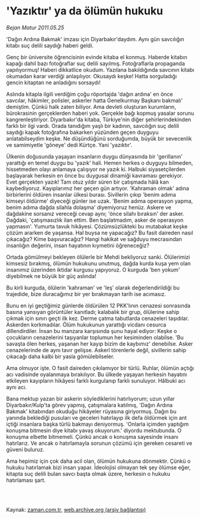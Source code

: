 # 'Yazıktır' ya da ölümün hukuku

*Bejan Matur 2011.05.25*

<td class="columnist-detail">
<p>'Dağın Ardına Bakmak' imzası için Diyarbakır'daydım. Aynı gün savcılığın kitabı suç delili saydığı haberi geldi.</p>
<p>
<div id="haberMetinDiv">
<p>Genç bir üniversite öğrencisinin evinde kitaba el konmuş. Haberde kitabın kapağı dahil bazı fotoğraflar suç delili sayılmış. Fotoğraflarla propaganda yapılıyormuş! Haberi dikkatlice okudum. Yazılana bakıldığında savcının kitabı okumadan karar verdiği anlaşılıyor. Okusaydı keşke! Hatta sorguladığı gencin kitaptan ne anladığını sorsaydı!
<p>Aslında kitapla ilgili verdiğim çoğu röportajda 'dağın ardına' en önce savcılar, hâkimler, polisler, askerler hatta Genelkurmay Başkanı bakmalı' demiştim. Çünkü halk zaten biliyor. Ama devleti oluşturan kurumların, bürokrasinin gerçeklerden haberi yok. Gerçekle bağı kopmuş yasalar sorunu kangrenleştiriyor. Diyarbakır'da kitaba, Türkiye'nin diğer şehirlerindekinden farklı bir ilgi vardı. Orada tanıdığım yaşlı bir kadının, savcılığın suç delili saydığı kapak fotoğrafına bakarken yüzünden geçen duyguyu anlatabilseydim keşke. Ne düşündüğünü sorduğumda, büyük bir sevecenlik ve samimiyetle 'gôneye' dedi Kürtçe. Yani 'yazıktır'. 
<p>Ülkenin doğusunda yaşayan insanların duygu dünyasında bir 'gerillanın' yarattığı en temel duygu bu 'yazık' hali. Hemen herkes o duyguyu bilmeden, hissetmeden olayı anlamaya çalışıyor ne yazık ki. Halbuki siyasetçilerden başlayarak herkesin en önce bu duygusal dinamiği kavraması gerekiyor. Evet gerçekten yazık! Tam otuz yıldır süren bir çatışmada hâlâ kan kaybediyoruz. Kayıplarımız her geçen gün artıyor. 'Kahraman olmak' adına birbirlerini öldüren insanlar ülkesi burası. Sivillerin çıkıp 'benim adıma kimseyi öldürme' diyeceği günler ise uzak. 'Benim adıma operasyon yapma, benim adıma dağda silahla dolaşma' diyemiyoruz henüz. Askere ve dağdakine sorsanız vereceği cevap aynı; 'önce silahı bıraksın' der asker. Dağdaki, 'çatışmasızlık ilan ettim. Ben başlatmadım, asker de operasyon yapmasın'. Yumurta tavuk hikâyesi. Çözümsüzlükteki bu mutabakat keşke çözüm ararken de yaşansa. Hal buysa ne yapacağız? Bu fasit daireden nasıl çıkacağız? Kime başvuracağız? Hangi hakikat ve sağduyu mecrasından insanlığın değerini, insan hayatının kıymetini öğreneceğiz?
<p>Ortada gömülmeyi bekleyen ölülerle bir Mehdi bekliyoruz sanki. Ölülerimizi kimsesiz bırakmış, ölümün hukukunu unutmuş, dağda kurda kuşa yem olan insanımız üzerinden iktidar kurgusu yapıyoruz. O kurguda 'ben yokum' diyebilmek ne büyük bir güç aslında!
<p>Bu kirli kurguda, ölülerin 'kahraman' ve 'leş' olarak değerlendirildiği bu trajedide, bize duracağımız bir yer bırakmayan tarih ise acımasız.
<p>Bunu en iyi geçtiğimiz günlerde öldürülen 12 PKK'lının cenazesi sonrasında basına yansıyan görüntüler kanıtladı; kalabalık bir grup, ölülerine sahip çıkmak için sınırı geçti ilk kez. Derme çatma tabutlarda cenazeleri taşıdılar. Askerden korkmadılar. Ölüm hukukunun yarattığı vicdanı cesurca dillendirdiler. İnsan bu manzara karşısında şunu hayal ediyor: Keşke o çocukların cenazelerini taşıyanlar toplumun her kesiminden olabilse. 'Bu savaşta ölen herkes, yaşanan her kayıp bizim de kaybımız' denebilse. Asker cenazelerinde de aynı tavır gelişse. Askerî törenlerle değil, sivillerin sahip çıkacağı daha kalbi bir yasla gömülebilseler.
<p>Ama olmuyor işte. O fasit daireden çıkılamıyor bir türlü. Ruhlar, ölümün açtığı acı vadisinde oyalanmaya bırakılıyor. Bu ülkede yaşayan herkesin hayatını etkileyen kayıpların hikâyesi farklı kurgulanıp farklı sunuluyor. Hâlbuki acı aynı acı.
<p>Bana mektup yazan bir askerin söylediklerini hatırlıyorum; uzun yıllar Diyarbakır/Kulp'ta görev yapmış, çatışmalara katılmış, 'Dağın Ardına Bakmak' kitabından okuduğu hikâyeler rüyasına giriyormuş. Dağın bu yanında beklediği pusuları ve geceleri hatırlayıp ilk defa öldürmek için ant içtiği insanlara başka türlü bakmayı deniyormuş. 'Onlarla içimden yaptığım konuşma bitmesin diye kitabı yavaş okuyorum.' diyordu mektubunda. O konuşma elbette bitmemeli. Çünkü ancak o konuşma sayesinde insanı hatırlarız. Ve ancak o hatırlamayla sorunun çözümü için gereken cesareti ve güveni buluruz.
<p>Ama hepimiz için çok daha acil olan, ölümün hukukuna dönmektir. Çünkü o hukuku hatırlamak bizi insan yapar. İdeolojisi olmayan tek şey ölümse eğer, kitapta suç delili bulan savcı başta olmak üzere, herkesin o hukuku hatırlaması şart. </p></p></p></p></p></p></p></p></p></div>
</p>


<p><br>
		 </br></p></td>

Kaynak: [zaman.com.tr](http://zaman.com.tr/yazar.do?yazino=1138440), [web.archive.org (arşiv bağlantısı)](http://web.archive.org/web/20111213091557/http://zaman.com.tr/yazar.do?yazino=1138440)
